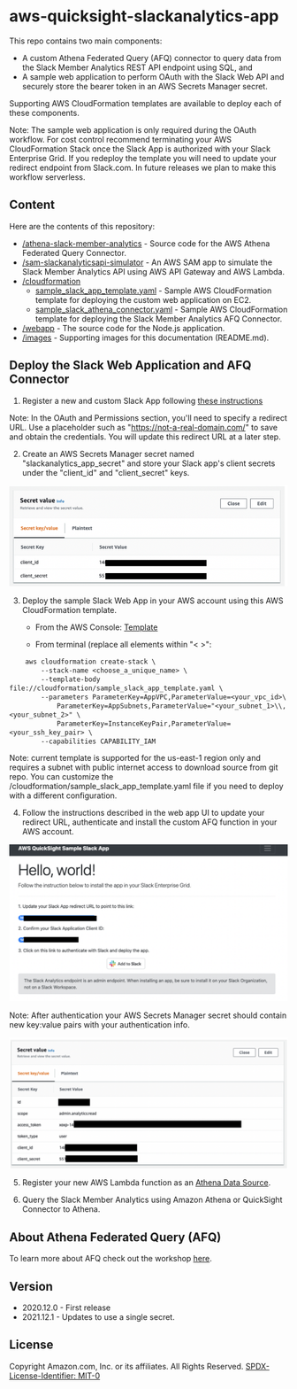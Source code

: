 # aws-quicksight-slackanalytics-app

This repo contains two main components: 
- A custom Athena Federated Query (AFQ) connector to query data from the Slack Member Analytics REST API endpoint using SQL, and 
- A sample web application to perform OAuth with the Slack Web API and securely store the bearer token in an AWS Secrets Manager secret. 

Supporting AWS CloudFormation templates are available to deploy each of these components. 

Note: The sample web application is only required during the OAuth workflow. For cost control recommend terminating your AWS CloudFormation 
Stack once the Slack App is authorized with your Slack Enterprise Grid.  If you redeploy the template you will need to update your redirect endpoint from Slack.com. In future releases we plan to make this workflow serverless. 

## Content
Here are the contents of this repository:

- [/athena-slack-member-analytics](athena-slack-member-analytics/) - Source code for the AWS Athena Federated Query Connector.
- [/sam-slackanalyticsapi-simulator](sam-slackanalyticsapi-simulator/) - An AWS SAM app to simulate the Slack Member Analytics API using AWS API Gateway and AWS Lambda.
- [/cloudformation](cloudformation)
    - [sample_slack_app_template.yaml](cloudformation/sample_slack_app_template.yaml) - Sample AWS CloudFormation template for deploying the custom web application on EC2. 
    - [sample_slack_athena_connector.yaml](cloudformation/sample_slack_athena_connector.yaml) - Sample AWS CloudFormation template for deploying the Slack Member Analytics AFQ Connector.
- [/webapp](webapp/) - The source code for the Node.js application.
- [/images](images/) - Supporting images for this documentation (README.md).

## Deploy the Slack Web Application and AFQ Connector

1. Register a new and custom Slack App following [these instructions](https://api.slack.com/scopes/admin.analytics:read)

Note: In the OAuth and Permissions section, you'll need to specify a redirect URL. Use a placeholder such as "https://not-a-real-domain.com/" to save and obtain the credentials. You will update this redirect URL at a later step. 

2. Create an AWS Secrets Manager secret named "slackanalytics_app_secret" and store your Slack app's client secrets under the  "client_id" and "client_secret" keys. 

![Alt text](/images/secret_preauth.png?raw=true "Secrets Manager Screenshot")

3. Deploy the sample Slack Web App in your AWS account using this AWS CloudFormation template.   

    - From the AWS Console:  [Template](https://us-east-1.console.aws.amazon.com/cloudformation/home?region=us-east-1#/stacks/create/review?&templateURL=https://s3.us-east-1.amazonaws.com/quicksight.slackanalytics.afqconnector/sample_slack_app_template.yaml&stackName=qs-slackanalytics-web-app)
    
    - From terminal (replace all elements within "< >":

```
    aws cloudformation create-stack \
        --stack-name <choose_a_unique_name> \
        --template-body file://cloudformation/sample_slack_app_template.yaml \
        --parameters ParameterKey=AppVPC,ParameterValue=<your_vpc_id>\
            ParameterKey=AppSubnets,ParameterValue="<your_subnet_1>\\,<your_subnet_2>" \
            ParameterKey=InstanceKeyPair,ParameterValue=<your_ssh_key_pair> \
        --capabilities CAPABILITY_IAM
```

Note: current template is supported for the us-east-1 region only and requires a subnet with public internet access to download source from git repo.  You can customize the /cloudformation/sample_slack_app_template.yaml file if you need to deploy with a different configuration. 
        
4. Follow the instructions described in the web app UI to update your redirect URL, authenticate and install the custom AFQ function in your AWS account. 

![Alt text](/images/webapp_landing.png?raw=true "WebApp UI Screenshot")

Note: After authentication your AWS Secrets Manager secret should contain new key:value pairs with your authentication info.

![Alt text](/images/secret_postauth.png?raw=true "Secrets Manager Screenshot Post Auth")

5. Register your new AWS Lambda function as an [Athena Data Source](https://docs.aws.amazon.com/athena/latest/ug/connect-to-a-data-source-lambda.html).

6. Query the Slack Member Analytics using Amazon Athena or QuickSight Connector to Athena. 

## About Athena Federated Query (AFQ)

To learn more about AFQ check out the workshop [here](https://athena-in-action.workshop.aws/60-connector/601-connector-code.html).

## Version
- 2020.12.0 - First release
- 2021.12.1 - Updates to use a single secret.

## License

Copyright Amazon.com, Inc. or its affiliates. All Rights Reserved.
[SPDX-License-Identifier: MIT-0](LICENSE)